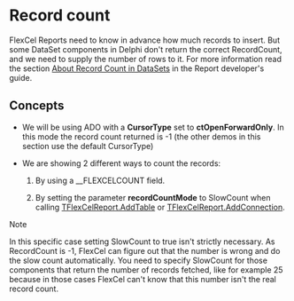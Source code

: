 # Record count

FlexCel Reports need to know in advance how much records to insert. But
some DataSet components in Delphi don\'t return the correct RecordCount,
and we need to supply the number of rows to it. For more information read the section
[About Record Count in DataSets](https://download.tmssoftware.com/flexcel/doc/vcl/guides/reports-developer-guide.html#about-record-count-in-datasets) in the Report developer's guide.

## Concepts

- We will be using ADO with a **CursorType** set to
  **ctOpenForwardOnly**. In this mode the record count returned is
  -1 (the other demos in this section use the default CursorType)

- We are showing 2 different ways to count the records:

   1. By using a \_\_FLEXCELCOUNT field.

   2. By setting the parameter **recordCountMode** to 
    SlowCount when
    calling [TFlexCelReport.AddTable](https://download.tmssoftware.com/flexcel/doc/vcl/api/FlexCel.Report/TFlexCelReport/AddTable.html) or
    [TFlexCelReport.AddConnection](https://download.tmssoftware.com/flexcel/doc/vcl/api/FlexCel.Report/TFlexCelReport/AddConnection.html).


> [!Note]
> In this specific case setting SlowCount to true isn\'t
> strictly necessary. As RecordCount is -1, FlexCel can figure out
> that the number is wrong and do the slow count automatically. You
> need to specify SlowCount for those components that return the
> number of records fetched, like for example 25 because in those
> cases FlexCel can\'t know that this number isn\'t the real record
> count.

